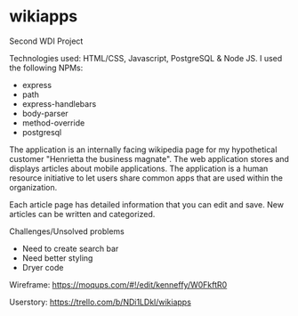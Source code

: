 # wikiapps

Second WDI Project

Technologies used:
HTML/CSS, Javascript, PostgreSQL & Node JS. I used the following NPMs:
- express
- path
- express-handlebars
- body-parser
- method-override
- postgresql

The application is an internally facing wikipedia page for my hypothetical customer "Henrietta the business magnate". The web application stores and displays articles about mobile applications. The application is a human resource initiative to let users share common apps that are used within the organization. 

Each article page has detailed information that you can edit and save. New articles can be written and categorized.

Challenges/Unsolved problems
- Need to create search bar
- Need better styling
- Dryer code

Wireframe:
https://moqups.com/#!/edit/kenneffy/W0FkftR0

Userstory:
https://trello.com/b/NDi1LDkl/wikiapps

